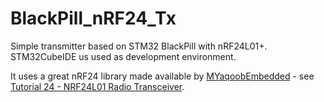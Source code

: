 # BlackPill_nRF24_Tx
Simple transmitter based on STM32 BlackPill with nRF24L01+.  STM32CubeIDE us used as development environment.

It uses a great nRF24 library made available by [MYaqoobEmbedded](https://github.com/MYaqoobEmbedded) - see [Tutorial 24 - NRF24L01 Radio Transceiver](https://github.com/MYaqoobEmbedded/STM32-Tutorials/tree/master/Tutorial%2024%20-%20NRF24L01%20Radio%20Transceiver).


